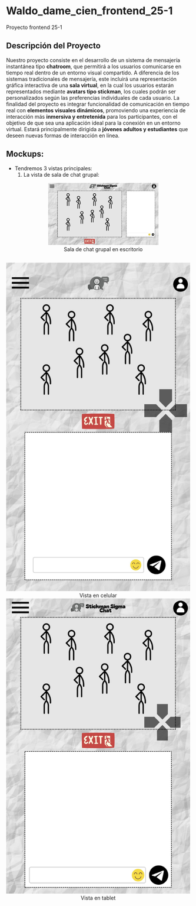 # Waldo_dame_cien_frontend_25-1
Proyecto frontend 25-1

## Descripción del Proyecto
Nuestro proyecto consiste en el desarrollo de un sistema de mensajería instantánea tipo **chatroom**, que permitirá a los usuarios comunicarse en tiempo real dentro de un entorno visual compartido.
A diferencia de los sistemas tradicionales de mensajería, este incluirá una representación gráfica interactiva de una **sala virtual**, en la cual los usuarios estarán representados mediante **avatars tipo stickman**, los cuales podrán ser personalizados según las preferencias individuales de cada usuario.
La finalidad del proyecto es integrar funcionalidad de comunicación en tiempo real con **elementos visuales dinámicos**, promoviendo una experiencia de interacción más **inmersiva y entretenida** para los participantes, con el objetivo de que sea una aplicación ideal para la conexión en un entorno virtual.
Estará principalmente dirigida a **jóvenes adultos y estudiantes** que deseen nuevas formas de interacción en línea.

## Mockups:
* Tendremos 3 vistas principales:
  1. La vista de sala de chat grupal:
     <div align="center">
  <figure style="text-align: center;">
    <img src="docs/Mockups%20(Desktop)/Sala%20de%20chat%20grupal.jpg" alt="Mockup Desktop 1" width="300">
    <figcaption>Sala de chat grupal en escritorio</figcaption>
  </figure>
</div>

<p align="center" style="display: flex; justify-content: center; gap: 2%;">
  <figure style="display: inline-block; width: 500px; margin: 0; text-align: center;">
    <img src="docs/Mockups%20(Celular)/1.jpg" alt="Mockup celular 1" width="500">
    <figcaption>Vista en celular</figcaption>
  </figure>

  <figure style="display: inline-block; width: 500px; margin: 0; text-align: center;">
    <img src="docs/Mockups%20(Tablet)/1.jpg" alt="Mockup Tablet 1" width="500">
    <figcaption>Vista en tablet</figcaption>
  </figure>
</p>

